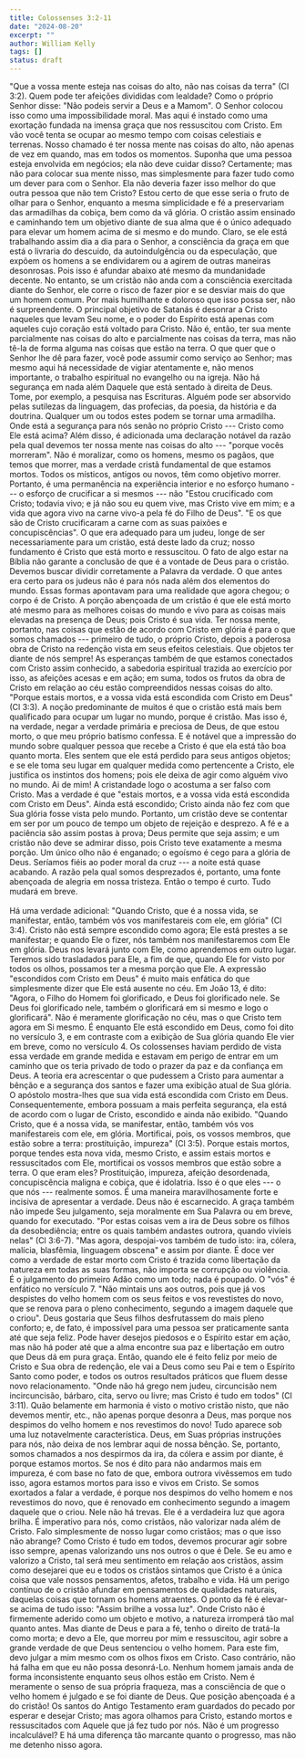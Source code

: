 ```yaml
---
title: Colossenses 3:2-11
date: "2024-08-20"
excerpt: ""
author: William Kelly
tags: []
status: draft
---
```


"Que a vossa mente esteja nas coisas do alto, não nas coisas da terra"
(Cl 3:2). Quem pode ter afeições divididas com lealdade? Como o próprio
Senhor disse: "Não podeis servir a Deus e a Mamom". O Senhor colocou
isso como uma impossibilidade moral. Mas aqui é instado como uma
exortação fundada na imensa graça que nos ressuscitou com Cristo. Em vão
você tenta se ocupar ao mesmo tempo com coisas celestiais e terrenas.
Nosso chamado é ter nossa mente nas coisas do alto, não apenas de vez em
quando, mas em todos os momentos. Suponha que uma pessoa esteja
envolvida em negócios; ela não deve cuidar disso? Certamente; mas não
para colocar sua mente nisso, mas simplesmente para fazer tudo como um
dever para com o Senhor. Ela não deveria fazer isso melhor do que outra
pessoa que não tem Cristo? Estou certo de que esse seria o fruto de
olhar para o Senhor, enquanto a mesma simplicidade e fé a preservariam
das armadilhas da cobiça, bem como da vã glória. O cristão assim
ensinado e caminhando tem um objetivo diante de sua alma que é o único
adequado para elevar um homem acima de si mesmo e do mundo. Claro, se
ele está trabalhando assim dia a dia para o Senhor, a consciência da
graça em que está o livraria do descuido, da autoindulgência ou da
especulação, que expõem os homens a se endividarem ou a agirem de outras
maneiras desonrosas. Pois isso é afundar abaixo até mesmo da mundanidade
decente. No entanto, se um cristão não anda com a consciência exercitada
diante do Senhor, ele corre o risco de fazer pior e se desviar mais do
que um homem comum. Por mais humilhante e doloroso que isso possa ser,
não é surpreendente. O principal objetivo de Satanás é desonrar a Cristo
naqueles que levam Seu nome, e o poder do Espírito está apenas com
aqueles cujo coração está voltado para Cristo. Não é, então, ter sua
mente parcialmente nas coisas do alto e parcialmente nas coisas da
terra, mas não tê-la de forma alguma nas coisas que estão na terra. O
que quer que o Senhor lhe dê para fazer, você pode assumir como serviço
ao Senhor; mas mesmo aqui há necessidade de vigiar atentamente e, não
menos importante, o trabalho espiritual no evangelho ou na igreja. Não
há segurança em nada além Daquele que está sentado à direita de Deus.
Tome, por exemplo, a pesquisa nas Escrituras. Alguém pode ser absorvido
pelas sutilezas da linguagem, das profecias, da poesia, da história e da
doutrina. Qualquer um ou todos estes podem se tornar uma armadilha. Onde
está a segurança para nós senão no próprio Cristo --- Cristo como Ele
está acima? Além disso, é adicionada uma declaração notável da razão
pela qual devemos ter nossa mente nas coisas do alto --- "porque vocês
morreram". Não é moralizar, como os homens, mesmo os pagãos, que temos
que morrer, mas a verdade cristã fundamental de que estamos mortos.
Todos os místicos, antigos ou novos, têm como objetivo morrer. Portanto,
é uma permanência na experiência interior e no esforço humano --- o
esforço de crucificar a si mesmos --- não "Estou crucificado com Cristo;
todavia vivo; e já não sou eu quem vive, mas Cristo vive em mim; e a
vida que agora vivo na carne vivo-a pela fé do Filho de Deus". "E os que
são de Cristo crucificaram a carne com as suas paixões e
concupiscências". O que era adequado para um judeu, longe de ser
necessariamente para um cristão, está deste lado da cruz; nosso
fundamento é Cristo que está morto e ressuscitou. O fato de algo estar
na Bíblia não garante a conclusão de que é a vontade de Deus para o
cristão. Devemos buscar dividir corretamente a Palavra da verdade. O que
antes era certo para os judeus não é para nós nada além dos elementos do
mundo. Essas formas apontavam para uma realidade que agora chegou; o
corpo é de Cristo. A porção abençoada de um cristão é que ele está morto
até mesmo para as melhores coisas do mundo e vivo para as coisas mais
elevadas na presença de Deus; pois Cristo é sua vida. Ter nossa mente,
portanto, nas coisas que estão de acordo com Cristo em glória é para o
que somos chamados --- primeiro de tudo, o próprio Cristo, depois a
poderosa obra de Cristo na redenção vista em seus efeitos celestiais.
Que objetos ter diante de nós sempre! As esperanças também de que
estamos conectados com Cristo assim conhecido, a sabedoria espiritual
trazida ao exercício por isso, as afeições acesas e em ação; em suma,
todos os frutos da obra de Cristo em relação ao céu estão compreendidos
nessas coisas do alto. "Porque estais mortos, e a vossa vida está
escondida com Cristo em Deus" (Cl 3:3). A noção predominante de muitos é
que o cristão está mais bem qualificado para ocupar um lugar no mundo,
porque é cristão. Mas isso é, na verdade, negar a verdade primária e
preciosa de Deus, de que estou morto, o que meu próprio batismo
confessa. E é notável que a impressão do mundo sobre qualquer pessoa que
recebe a Cristo é que ela está tão boa quanto morta. Eles sentem que ele
está perdido para seus antigos objetos; e se ele toma seu lugar em
qualquer medida como pertencente a Cristo, ele justifica os instintos
dos homens; pois ele deixa de agir como alguém vivo no mundo. Ai de mim!
A cristandade logo o acostuma a ser falso com Cristo. Mas a verdade é
que "estais mortos, e a vossa vida está escondida com Cristo em Deus".
Ainda está escondido; Cristo ainda não fez com que Sua glória fosse
vista pelo mundo. Portanto, um cristão deve se contentar em ser por um
pouco de tempo um objeto de rejeição e desprezo. A fé e a paciência são
assim postas à prova; Deus permite que seja assim; e um cristão não deve
se admirar disso, pois Cristo teve exatamente a mesma porção. Um único
olho não é enganado; o egoísmo é cego para a glória de Deus. Seríamos
fiéis ao poder moral da cruz --- a noite está quase acabando. A razão
pela qual somos desprezados é, portanto, uma fonte abençoada de alegria
em nossa tristeza. Então o tempo é curto. Tudo mudará em breve.\
\
Há uma verdade adicional: \"Quando Cristo, que é a nossa vida, se
manifestar, então, também vós vos manifestareis com ele, em glória\" (Cl
3:4). Cristo não está sempre escondido como agora; Ele está prestes a se
manifestar; e quando Ele o fizer, nós também nos manifestaremos com Ele
em glória. Deus nos levará junto com Ele, como aprendemos em outro
lugar. Teremos sido trasladados para Ele, a fim de que, quando Ele for
visto por todos os olhos, possamos ter a mesma porção que Ele. A
expressão \"escondidos com Cristo em Deus\" é muito mais enfática do que
simplesmente dizer que Ele está ausente no céu. Em João 13, é dito:
\"Agora, o Filho do Homem foi glorificado, e Deus foi glorificado nele.
Se Deus foi glorificado nele, também o glorificará em si mesmo e logo o
glorificará\". Não é meramente glorificação no céu, mas o que Cristo tem
agora em Si mesmo. É enquanto Ele está escondido em Deus, como foi dito
no versículo 3, e em contraste com a exibição de Sua glória quando Ele
vier em breve, como no versículo 4. Os colossenses haviam perdido de
vista essa verdade em grande medida e estavam em perigo de entrar em um
caminho que os teria privado de todo o prazer da paz e da confiança em
Deus. A teoria era acrescentar o que pudessem a Cristo para aumentar a
bênção e a segurança dos santos e fazer uma exibição atual de Sua
glória. O apóstolo mostra-lhes que sua vida está escondida com Cristo em
Deus. Consequentemente, embora possuam a mais perfeita segurança, ela
está de acordo com o lugar de Cristo, escondido e ainda não exibido.
\"Quando Cristo, que é a nossa vida, se manifestar, então, também vós
vos manifestareis com ele, em glória. Mortificai, pois, os vossos
membros, que estão sobre a terra: prostituição, impureza\" (Cl 3:5).
Porque estais mortos, porque tendes esta nova vida, mesmo Cristo, e
assim estais mortos e ressuscitados com Ele, mortificai os vossos
membros que estão sobre a terra. O que eram eles? Prostituição,
impureza, afeição desordenada, concupiscência maligna e cobiça, que é
idolatria. Isso é o que eles --- o que nós --- realmente somos. É uma
maneira maravilhosamente forte e incisiva de apresentar a verdade. Deus
não é escarnecido. A graça também não impede Seu julgamento, seja
moralmente em Sua Palavra ou em breve, quando for executado. \"Por estas
coisas vem a ira de Deus sobre os filhos da desobediência; entre os
quais também andastes outrora, quando vivíeis nelas\" (Cl 3:6-7). \"Mas
agora, despojai-vos também de tudo isto: ira, cólera, malícia,
blasfêmia, linguagem obscena\" e assim por diante. É doce ver como a
verdade de estar morto com Cristo é trazida como libertação da natureza
em todas as suas formas, não importa se corrupção ou violência. É o
julgamento do primeiro Adão como um todo; nada é poupado. O \"vós\" é
enfático no versículo 7. \"Não mintais uns aos outros, pois que já vos
despistes do velho homem com os seus feitos e vos revestistes do novo,
que se renova para o pleno conhecimento, segundo a imagem daquele que o
criou\". Deus gostaria que Seus filhos desfrutassem do mais pleno
conforto; e, de fato, é impossível para uma pessoa ser praticamente
santa até que seja feliz. Pode haver desejos piedosos e o Espírito estar
em ação, mas não há poder até que a alma encontre sua paz e libertação
em outro que Deus dá em pura graça. Então, quando ele é feito feliz por
meio de Cristo e Sua obra de redenção, ele vai a Deus como seu Pai e tem
o Espírito Santo como poder, e todos os outros resultados práticos que
fluem desse novo relacionamento. \"Onde não há grego nem judeu,
circuncisão nem incircuncisão, bárbaro, cita, servo ou livre; mas Cristo
é tudo em todos\" (Cl 3:11). Quão belamente em harmonia é visto o motivo
cristão nisto, que não devemos mentir, etc., não apenas porque desonra a
Deus, mas porque nos despimos do velho homem e nos revestimos do novo!
Tudo aparece sob uma luz notavelmente característica. Deus, em Suas
próprias instruções para nós, não deixa de nos lembrar aqui de nossa
bênção. Se, portanto, somos chamados a nos despirmos da ira, da cólera e
assim por diante, é porque estamos mortos. Se nos é dito para não
andarmos mais em impureza, é com base no fato de que, embora outrora
vivêssemos em tudo isso, agora estamos mortos para isso e vivos em
Cristo. Se somos exortados a falar a verdade, é porque nos despimos do
velho homem e nos revestimos do novo, que é renovado em conhecimento
segundo a imagem daquele que o criou. Nele não há trevas. Ele é a
verdadeira luz que agora brilha. É imperativo para nós, como cristãos,
não valorizar nada além de Cristo. Falo simplesmente de nosso lugar como
cristãos; mas o que isso não abrange? Como Cristo é tudo em todos,
devemos procurar agir sobre isso sempre, apenas valorizando uns nos
outros o que é Dele. Se eu amo e valorizo a Cristo, tal será meu
sentimento em relação aos cristãos, assim como desejarei que eu e todos
os cristãos sintamos que Cristo é a única coisa que vale nossos
pensamentos, afetos, trabalho e vida. Há um perigo contínuo de o cristão
afundar em pensamentos de qualidades naturais, daquelas coisas que
tornam os homens atraentes. O ponto da fé é elevar-se acima de tudo
isso: \"Assim brilhe a vossa luz\". Onde Cristo não é firmemente aderido
como um objeto e motivo, a natureza irromperá tão mal quanto antes. Mas
diante de Deus e para a fé, tenho o direito de tratá-la como morta; e
devo a Ele, que morreu por mim e ressuscitou, agir sobre a grande
verdade de que Deus sentenciou o velho homem. Para este fim, devo julgar
a mim mesmo com os olhos fixos em Cristo. Caso contrário, não há falha
em que eu não possa desonrá-Lo. Nenhum homem jamais anda de forma
inconsistente enquanto seus olhos estão em Cristo. Nem é meramente o
senso de sua própria fraqueza, mas a consciência de que o velho homem é
julgado e se foi diante de Deus. Que posição abençoada é a do cristão!
Os santos do Antigo Testamento eram guardados do pecado por esperar e
desejar Cristo; mas agora olhamos para Cristo, estando mortos e
ressuscitados com Aquele que já fez tudo por nós. Não é um progresso
incalculável? E há uma diferença tão marcante quanto o progresso, mas
não me detenho nisso agora.
